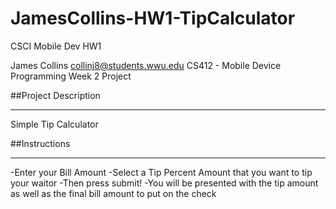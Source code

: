 # JamesCollins-HW1-TipCalculator
CSCI Mobile Dev HW1

James Collins
collinj8@students.wwu.edu
CS412 - Mobile Device Programming
Week 2 Project

##Project Description
*******************
Simple Tip Calculator
    
##Instructions
*******************
 -Enter your Bill Amount
 -Select a Tip Percent Amount that you want to tip your waitor
 -Then press submit!
 -You will be presented with the tip amount as well as the final bill amount to put on the check
